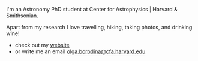 I'm an Astronomy PhD student at Center for Astrophysics | Harvard & Smithsonian.

Apart from my research I love travelling, hiking, taking photos, and drinking wine!

- check out my [website](https://olgaborodina.github.io)
- or write me an email olga.borodina@cfa.harvard.edu
